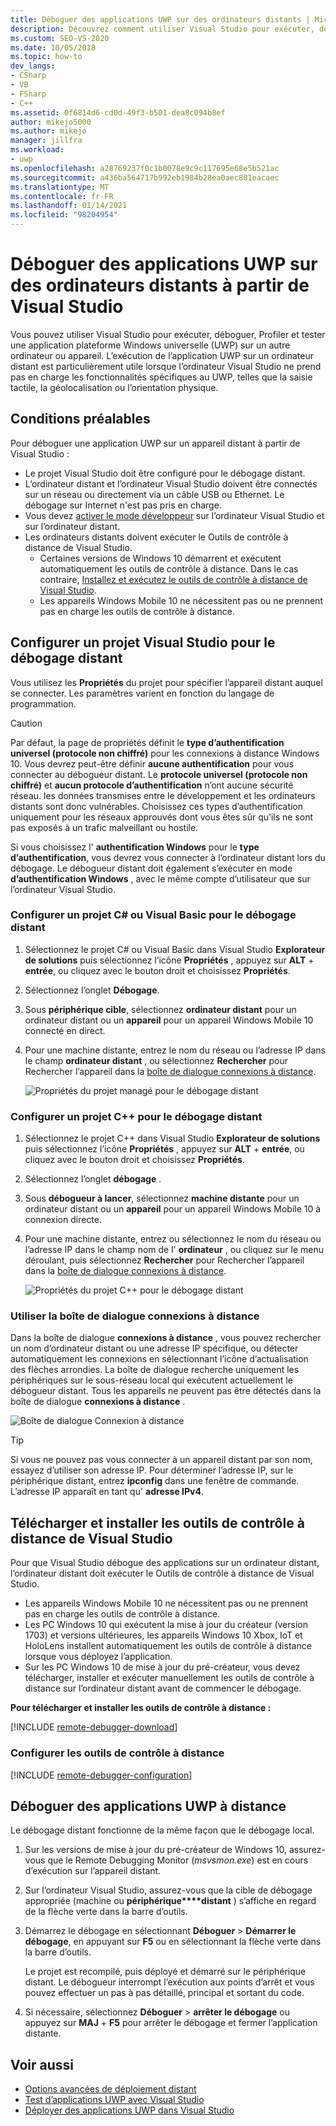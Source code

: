 ```yaml
---
title: Déboguer des applications UWP sur des ordinateurs distants | Microsoft Docs
description: Découvrez comment utiliser Visual Studio pour exécuter, déboguer, Profiler et tester une application plateforme Windows universelle (UWP) à distance sur un autre ordinateur ou appareil.
ms.custom: SEO-VS-2020
ms.date: 10/05/2018
ms.topic: how-to
dev_langs:
- CSharp
- VB
- FSharp
- C++
ms.assetid: 0f6814d6-cd0d-49f3-b501-dea8c094b8ef
author: mikejo5000
ms.author: mikejo
manager: jillfra
ms.workload:
- uwp
ms.openlocfilehash: a28769237f0c1b0078e9c9c117695e68e5b521ac
ms.sourcegitcommit: a436ba564717b992eb1984b28ea0aec801eacaec
ms.translationtype: MT
ms.contentlocale: fr-FR
ms.lasthandoff: 01/14/2021
ms.locfileid: "98204954"
---
```

# <a name="debug-uwp-apps-on-remote-machines-from-visual-studio"></a>Déboguer des applications UWP sur des ordinateurs distants à partir de Visual Studio

Vous pouvez utiliser Visual Studio pour exécuter, déboguer, Profiler et tester une application plateforme Windows universelle (UWP) sur un autre ordinateur ou appareil. L’exécution de l’application UWP sur un ordinateur distant est particulièrement utile lorsque l’ordinateur Visual Studio ne prend pas en charge les fonctionnalités spécifiques au UWP, telles que la saisie tactile, la géolocalisation ou l’orientation physique.

## <a name="prerequisites"></a><a name="BKMK_Prerequisites"></a> Conditions préalables

Pour déboguer une application UWP sur un appareil distant à partir de Visual Studio :

- Le projet Visual Studio doit être configuré pour le débogage distant.
- L’ordinateur distant et l’ordinateur Visual Studio doivent être connectés sur un réseau ou directement via un câble USB ou Ethernet. Le débogage sur Internet n'est pas pris en charge.
- Vous devez [activer le mode développeur](/windows/uwp/get-started/enable-your-device-for-development) sur l’ordinateur Visual Studio et sur l’ordinateur distant.
- Les ordinateurs distants doivent exécuter le Outils de contrôle à distance de Visual Studio.
  - Certaines versions de Windows 10 démarrent et exécutent automatiquement les outils de contrôle à distance. Dans le cas contraire, [Installez et exécutez le outils de contrôle à distance de Visual Studio](#BKMK_download).
  - Les appareils Windows Mobile 10 ne nécessitent pas ou ne prennent pas en charge les outils de contrôle à distance.

## <a name="configure-a-visual-studio-project-for-remote-debugging"></a><a name="BKMK_ConnectVS"></a> Configurer un projet Visual Studio pour le débogage distant
<a name="BKMK_DirectConnect"></a> Vous utilisez les **Propriétés** du projet pour spécifier l’appareil distant auquel se connecter. Les paramètres varient en fonction du langage de programmation.

> [!CAUTION]
> Par défaut, la page de propriétés définit le **type d’authentification** **universel (protocole non chiffré)** pour les connexions à distance Windows 10. Vous devrez peut-être définir **aucune authentification** pour vous connecter au débogueur distant. Le **protocole universel (protocole non chiffré)** et **aucun protocole d’authentification** n’ont aucune sécurité réseau. les données transmises entre le développement et les ordinateurs distants sont donc vulnérables. Choisissez ces types d’authentification uniquement pour les réseaux approuvés dont vous êtes sûr qu’ils ne sont pas exposés à un trafic malveillant ou hostile.
>
>Si vous choisissez l' **authentification Windows** pour le **type d’authentification**, vous devrez vous connecter à l’ordinateur distant lors du débogage. Le débogueur distant doit également s’exécuter en mode **d’authentification Windows** , avec le même compte d’utilisateur que sur l’ordinateur Visual Studio.

### <a name="configure-a-c-or-visual-basic-project-for-remote-debugging"></a><a name="BKMK_Choosing_the_remote_device_for_C__and_Visual_Basic_projects"></a> Configurer un projet C# ou Visual Basic pour le débogage distant

1. Sélectionnez le projet C# ou Visual Basic dans Visual Studio **Explorateur de solutions** puis sélectionnez l’icône **Propriétés** , appuyez sur **ALT** + **entrée**, ou cliquez avec le bouton droit et choisissez **Propriétés**.

1. Sélectionnez l’onglet **Débogage**.

1. Sous **périphérique cible**, sélectionnez **ordinateur distant** pour un ordinateur distant ou un **appareil** pour un appareil Windows Mobile 10 connecté en direct.

1. Pour une machine distante, entrez le nom du réseau ou l’adresse IP dans le champ **ordinateur distant** , ou sélectionnez **Rechercher** pour Rechercher l’appareil dans la [boîte de dialogue connexions à distance](#remote-connections).

    ![Propriétés du projet managé pour le débogage distant](../debugger/media/vsrun_managed_projprop_remote.png "Propriétés du projet de débogage managé")

### <a name="configure-a-c-project-for-remote-debugging"></a><a name="BKMK_Choosing_the_remote_device_for_JavaScript_and_C___projects"></a> Configurer un projet C++ pour le débogage distant

1. Sélectionnez le projet C++ dans Visual Studio **Explorateur de solutions** puis sélectionnez l’icône **Propriétés** , appuyez sur **ALT** + **entrée**, ou cliquez avec le bouton droit et choisissez **Propriétés**.

1. Sélectionnez l’onglet **débogage** .

3. Sous **débogueur à lancer**, sélectionnez **machine distante** pour un ordinateur distant ou un **appareil** pour un appareil Windows Mobile 10 à connexion directe.

1. Pour une machine distante, entrez ou sélectionnez le nom du réseau ou l’adresse IP dans le champ nom de l' **ordinateur** , ou cliquez sur le menu déroulant, puis sélectionnez **Rechercher** pour Rechercher l’appareil dans la [boîte de dialogue connexions à distance](#remote-connections).

    ![Propriétés du projet C++ pour le débogage distant](../debugger/media/vsrun_cpp_projprop_remote.png "Propriétés du projet de débogage C++")

### <a name="use-the-remote-connections-dialog-box"></a><a name="remote-connections"></a> Utiliser la boîte de dialogue connexions à distance

Dans la boîte de dialogue **connexions à distance** , vous pouvez rechercher un nom d’ordinateur distant ou une adresse IP spécifique, ou détecter automatiquement les connexions en sélectionnant l’icône d’actualisation des flèches arrondies. La boîte de dialogue recherche uniquement les périphériques sur le sous-réseau local qui exécutent actuellement le débogueur distant. Tous les appareils ne peuvent pas être détectés dans la boîte de dialogue **connexions à distance** .

 ![Boîte de dialogue Connexion à distance](../debugger/media/vsrun_selectremotedebuggerdlg.png "Boîte de dialogue connexions à distance")

>[!TIP]
>Si vous ne pouvez pas vous connecter à un appareil distant par son nom, essayez d’utiliser son adresse IP. Pour déterminer l’adresse IP, sur le périphérique distant, entrez **ipconfig** dans une fenêtre de commande. L’adresse IP apparaît en tant qu' **adresse IPv4**.

## <a name="download-and-install-the-remote-tools-for-visual-studio"></a><a name="BKMK_download"></a> Télécharger et installer les outils de contrôle à distance de Visual Studio

Pour que Visual Studio débogue des applications sur un ordinateur distant, l’ordinateur distant doit exécuter le Outils de contrôle à distance de Visual Studio.

- Les appareils Windows Mobile 10 ne nécessitent pas ou ne prennent pas en charge les outils de contrôle à distance.
- Les PC Windows 10 qui exécutent la mise à jour du créateur (version 1703) et versions ultérieures, les appareils Windows 10 Xbox, IoT et HoloLens installent automatiquement les outils de contrôle à distance lorsque vous déployez l’application.
- Sur les PC Windows 10 de mise à jour du pré-créateur, vous devez télécharger, installer et exécuter manuellement les outils de contrôle à distance sur l’ordinateur distant avant de commencer le débogage.

**Pour télécharger et installer les outils de contrôle à distance :**

[!INCLUDE [remote-debugger-download](../debugger/includes/remote-debugger-download.md)]

### <a name="configure-the-remote-tools"></a><a name="BKMK_setup"></a> Configurer les outils de contrôle à distance

[!INCLUDE [remote-debugger-configuration](../debugger/includes/remote-debugger-configuration.md)]

## <a name="debug-uwp-apps-remotely"></a><a name="BKMK_RunRemoteDebug"></a> Déboguer des applications UWP à distance

Le débogage distant fonctionne de la même façon que le débogage local.

1. Sur les versions de mise à jour du pré-créateur de Windows 10, assurez-vous que le Remote Debugging Monitor (*msvsmon.exe*) est en cours d’exécution sur l’appareil distant.

1. Sur l’ordinateur Visual Studio, assurez-vous que la cible de débogage appropriée (machine ou **périphérique****distant** ) s’affiche en regard de la flèche verte dans la barre d’outils.

1. Démarrez le débogage en sélectionnant **Déboguer**  >  **Démarrer le débogage**, en appuyant sur **F5** ou en sélectionnant la flèche verte dans la barre d’outils.

   Le projet est recompilé, puis déployé et démarré sur le périphérique distant. Le débogueur interrompt l’exécution aux points d’arrêt et vous pouvez effectuer un pas à pas détaillé, principal et sortant du code.

1. Si nécessaire, sélectionnez **Déboguer**  >  **arrêter le débogage** ou appuyez sur **MAJ** + **F5** pour arrêter le débogage et fermer l’application distante.

## <a name="see-also"></a>Voir aussi
- [Options avancées de déploiement distant](/windows/uwp/debug-test-perf/deploying-and-debugging-uwp-apps#advanced-remote-deployment-options)
- [Test d’applications UWP avec Visual Studio](../test/unit-test-your-code.md)
- [Déployer des applications UWP dans Visual Studio](debugging-windows-store-and-windows-universal-apps.md)
